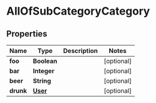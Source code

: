 # AllOfSubCategoryCategory

## Properties
Name | Type | Description | Notes
------------ | ------------- | ------------- | -------------
**foo** | **Boolean** |  |  [optional]
**bar** | **Integer** |  |  [optional]
**beer** | **String** |  |  [optional]
**drunk** | [**User**](User.md) |  |  [optional]
